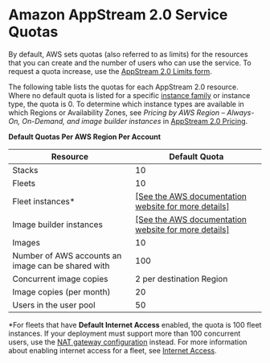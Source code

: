# Amazon AppStream 2\.0 Service Quotas<a name="limits"></a>

By default, AWS sets quotas \(also referred to as limits\) for the resources that you can create and the number of users who can use the service\. To request a quota increase, use the [AppStream 2\.0 Limits form](https://console.aws.amazon.com/support/home#/case/create?issueType=service-limit-increase&limitType=service-code-appstream2)\.

The following table lists the quotas for each AppStream 2\.0 resource\. Where no default quota is listed for a specific [instance family](instance-types.md) or instance type, the quota is 0\. To determine which instance types are available in which Regions or Availability Zones, see *Pricing by AWS Region – Always\-On, On\-Demand, and image builder instances* in [AppStream 2\.0 Pricing](https://aws.amazon.com/appstream2/pricing/)\.


**Default Quotas Per AWS Region Per Account**  

| Resource | Default Quota | 
| --- | --- | 
| Stacks | 10 | 
| Fleets | 10 | 
| Fleet instances\* |  [\[See the AWS documentation website for more details\]](http://docs.aws.amazon.com/appstream2/latest/developerguide/limits.html)  | 
| Image builder instances  |  [\[See the AWS documentation website for more details\]](http://docs.aws.amazon.com/appstream2/latest/developerguide/limits.html)  | 
| Images | 10 | 
| Number of AWS accounts an image can be shared with | 100 | 
| Concurrent image copies | 2 per destination Region | 
| Image copies \(per month\) | 20 | 
| Users in the user pool | 50 | 

\*For fleets that have **Default Internet Access** enabled, the quota is 100 fleet instances\. If your deployment must support more than 100 concurrent users, use the [NAT gateway configuration](managing-network-internet-NAT-gateway.md) instead\. For more information about enabling internet access for a fleet, see [Internet Access](internet-access.md)\.